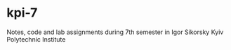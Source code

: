 # kpi-7
Notes, code and lab assignments during 7th semester in Igor Sikorsky Kyiv Polytechnic Institute
